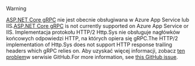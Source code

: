 > [!WARNING]
> <span data-ttu-id="a6ee3-101">[ASP.NET Core gRPC](xref:grpc/index) nie jest obecnie obsługiwana w Azure App Service lub IIS.</span><span class="sxs-lookup"><span data-stu-id="a6ee3-101">[ASP.NET Core gRPC](xref:grpc/index) is not currently supported on Azure App Service or IIS.</span></span> <span data-ttu-id="a6ee3-102">Implementacja protokołu HTTP/2 Http.Sys nie obsługuje nagłówków końcowych odpowiedzi HTTP, na których opiera się gRPC.</span><span class="sxs-lookup"><span data-stu-id="a6ee3-102">The HTTP/2 implementation of Http.Sys does not support HTTP response trailing headers which gRPC relies on.</span></span> <span data-ttu-id="a6ee3-103">Aby uzyskać więcej informacji, zobacz [ten problem](https://github.com/dotnet/AspNetCore/issues/9020)w serwisie GitHub.</span><span class="sxs-lookup"><span data-stu-id="a6ee3-103">For more information, see [this GitHub issue](https://github.com/dotnet/AspNetCore/issues/9020).</span></span>
